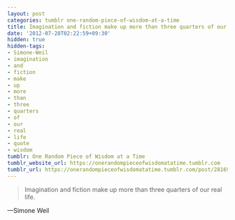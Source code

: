 ```yaml
---
layout: post
categories: tumblr one-random-piece-of-wisdom-at-a-time
title: Imagination and fiction make up more than three quarters of our real life.
date: '2012-07-28T02:22:59+09:30'
hidden: true
hidden-tags:
- Simone-Weil
- imagination
- and
- fiction
- make
- up
- more
- than
- three
- quarters
- of
- our
- real
- life
- quote
- wisdom
tumblr: One Random Piece of Wisdom at a Time
tumblr_website_url: https://onerandompieceofwisdomatatime.tumblr.com
tumblr_url: https://onerandompieceofwisdomatatime.tumblr.com/post/28169082448/imagination-and-fiction-make-up-more-than-three
---
```

> Imagination and fiction make up more than three quarters of our real life.

—Simone Weil
